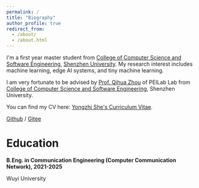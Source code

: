 ```yaml
---
permalink: /
title: "Biography"
author_profile: true
redirect_from: 
  - /about/
  - /about.html
---
```


I'm a first year master student from [College of Computer Science and Software Engineering](https://csse.szu.edu.cn/), [Shenzhen University](https://www.szu.edu.cn/). My research interest includes machine learning, edge AI systems, and tiny machine learning.

I am very fortunate to be advised by [Prof. Qihua Zhou](https://qihuazhou.github.io/) of PEILab Lab from [College of Computer Science and Software Engineering]([https://cs.pku.edu.cn/](https://csse.szu.edu.cn/)), Shenzhen University. 

You can find my CV here: [Yongzhi She's Curriculum Vitae](../assets/Curriculum_Vitae.pdf).

[Github](https://github.com/yongzhishe) / [Gitee](https://gitee.com/a2455698722)

Education
======
**B.Eng. in Communication Engineering (Computer Communication Network), 2021-2025**

Wuyi University
